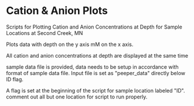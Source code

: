 # Cation & Anion Plots
Scripts for Plotting Cation and Anion Concentrations at Depth for Sample Locations at
Second Creek, MN

Plots data with depth on the y axis mM on the x axis.

All cation and anion concentrations at depth are displayed at the same time

sample data file is provided, data needs to be setup in accordance with
format of sample data file. Input file is set as "peeper_data" directly below
ID flag.

A flag is set at the beginning of the script for sample location labeled "ID". 
comment out all but one location for script to run properly.
